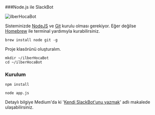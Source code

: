 ###Node.js ile SlackBot

![ilberHocaBot](https://cdn-images-1.medium.com/max/1600/1*JtrgG-xXx2pge_QAA4uAcw.gif)

Sisteminizde [NodeJS](https://nodejs.org/en/) ve [Git](https://git-scm.com/book/en/v2/Getting-Started-Installing-Git) kurulu olması gerekiyor. Eğer değilse [Homebrew](http://brew.sh/) ile terminal yardımıyla kurabilirsiniz.

```shell
brew install node git -g
```
Proje klasörünü oluşturalım.
```shell
mkdir ~/ilberHocaBot
cd ~/ilberHocaBot
```
###  Kurulum

```shell
npm install
```

```shell
node app.js
```

Detaylı bilgiye Medium'da ki '[Kendi SlackBot'unu yazmak](https://medium.com/@ilkereroglu/kendi-slackbotunu-yazmak-9c722c7736cf#.yda5thh70)' adlı makalede ulaşabilirsiniz.
